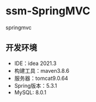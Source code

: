# ssm-SpringMVC
springmvc 

## 开发环境
- IDE：idea 2021.3
- 构建工具：maven3.8.6
- 服务器：tomcat9.0.64
- Spring版本：5.3.1
- MySQL: 8.0.1
